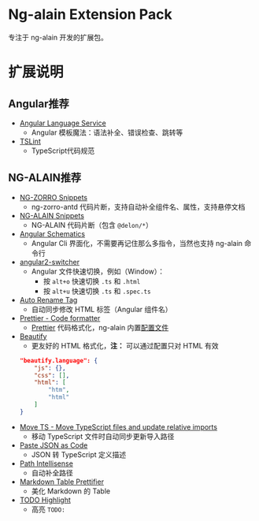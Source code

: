 # Ng-alain Extension Pack

专注于 ng-alain 开发的扩展包。

# 扩展说明

## Angular推荐

- [Angular Language Service](https://marketplace.visualstudio.com/items?itemName=angular.ng-template)
    - Angular 模板魔法：语法补全、错误检查、跳转等
- [TSLint](https://marketplace.visualstudio.com/items?itemName=ms-vscode.vscode-typescript-tslint-plugin)
    - TypeScript代码规范

## NG-ALAIN推荐

- [NG-ZORRO Snippets](https://marketplace.visualstudio.com/items?itemName=cipchk.ng-zorro-vscode)
    - ng-zorro-antd 代码片断，支持自动补全组件名、属性，支持悬停文档
- [NG-ALAIN Snippets](https://marketplace.visualstudio.com/items?itemName=cipchk.ng-alain-vscode)
    - NG-ALAIN 代码片断（包含 `@delon/*`）
- [Angular Schematics](https://marketplace.visualstudio.com/items?itemName=cyrilletuzi.angular-schematics)
    - Angular Cli 界面化，不需要再记住那么多指令，当然也支持 ng-alain 命令行
- [angular2-switcher](https://marketplace.visualstudio.com/items?itemName=infinity1207.angular2-switcher)
    - Angular 文件快速切换，例如（Window）：
        - 按 `alt+o` 快速切换 `.ts` 和 `.html`
        - 按 `alt+u` 快速切换 `.ts` 和 `.spec.ts`
- [Auto Rename Tag](https://marketplace.visualstudio.com/items?itemName=formulahendry.auto-rename-tag)
    - 自动同步修改 HTML 标签（Angular 组件名）
- [Prettier - Code formatter](https://marketplace.visualstudio.com/items?itemName=esbenp.prettier-vscode)
    - [Prettier](https://github.com/prettier/prettier) 代码格式化，ng-alain 内置[配置文件](https://github.com/ng-alain/ng-alain/blob/master/.prettierrc)
- [Beautify](https://marketplace.visualstudio.com/items?itemName=hookyqr.beautify)
    - 更友好的 HTML 格式化，**注：** 可以通过配置只对 HTML 有效
    ```json
    "beautify.language": {
		"js": {},
		"css": [],
		"html": [
			"htm",
			"html"
		]
	}
    ```
- [Move TS - Move TypeScript files and update relative imports](https://marketplace.visualstudio.com/items?itemName=stringham.move-ts)
    - 移动 TypeScript 文件时自动同步更新导入路径
- [Paste JSON as Code](https://marketplace.visualstudio.com/items?itemName=quicktype.quicktype)
    - JSON 转 TypeScript 定义描述
- [Path Intellisense](https://marketplace.visualstudio.com/items?itemName=christian-kohler.path-intellisense)
    - 自动补全路径
- [Markdown Table Prettifier](https://marketplace.visualstudio.com/items?itemName=darkriszty.markdown-table-prettify)
    - 美化 Markdown 的 Table
- [TODO Highlight](https://marketplace.visualstudio.com/items?itemName=wayou.vscode-todo-highlight)
    - 高亮 `TODO:`
